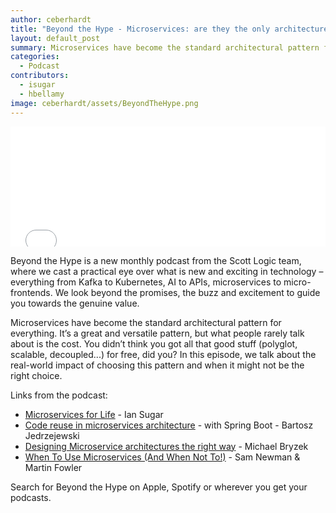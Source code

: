 ```yaml
---
author: ceberhardt
title: "Beyond the Hype - Microservices: are they the only architecture you need?"
layout: default_post
summary: Microservices have become the standard architectural pattern for everything. It’s a great and versatile pattern, but what people rarely talk about is the cost. You didn’t think you got all that good stuff (polyglot, scalable, decoupled...) for free, did you? In this episode, we talk about the real-world impact of choosing this pattern and when it might not be the right choice.
categories:
  - Podcast
contributors: 
  - isugar
  - hbellamy
image: ceberhardt/assets/BeyondTheHype.png
---
```


<iframe title="Embed Player" src="//play.libsyn.com/embed/episode/id/22009826/height/192/theme/modern/size/large/thumbnail/yes/custom-color/ffffff/time-start/00:00:00/playlist-height/200/direction/backward" height="192" width="100%" scrolling="no" allowfullscreen="" webkitallowfullscreen="true" mozallowfullscreen="true" oallowfullscreen="true" msallowfullscreen="true" style="border: none;"></iframe>

Beyond the Hype is a new monthly podcast from the Scott Logic team, where we cast a practical eye over what is new and exciting in technology – everything from Kafka to Kubernetes, AI to APIs, microservices to micro-frontends. We look beyond the promises, the buzz and excitement to guide you towards the genuine value.

Microservices have become the standard architectural pattern for everything. It’s a great and versatile pattern, but what people rarely talk about is the cost. You didn’t think you got all that good stuff (polyglot, scalable, decoupled...) for free, did you? In this episode, we talk about the real-world impact of choosing this pattern and when it might not be the right choice.

Links from the podcast:

 - [Microservices for Life](https://blog.scottlogic.com/2020/08/24/microservices-for-life.html) - Ian Sugar
 - [Code reuse in microservices architecture](https://blog.scottlogic.com/2016/06/13/code-reuse-in-microservices-architecture.html) - with Spring Boot - Bartosz Jedrzejewski
 - [Designing Microservice architectures the right way](https://www.youtube.com/watch?v=j6ow-UemzBc) - Michael Bryzek
 - [When To Use Microservices (And When Not To!)](https://www.youtube.com/watch?v=GBTdnfD6s5Q) - Sam Newman & Martin Fowler

Search for Beyond the Hype on Apple, Spotify or wherever you get your podcasts.